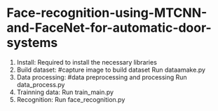 # Face-recognition-using-MTCNN-and-FaceNet-for-automatic-door-systems

1. Install:
Required to install the necessary libraries
2. Build dataset:
#capture image to build dataset
Run dataamake.py
3. Data processing:
#data preprocessing and processing
Run data_process.py
4. Trainning data:
Run train_main.py
5. Recognition:
Run face_recognition.py



